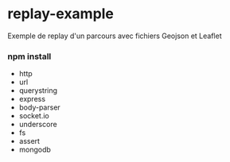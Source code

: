 # replay-example
Exemple de replay d'un parcours avec fichiers Geojson et Leaflet

### npm install
* http
* url
* querystring
* express
* body-parser
* socket.io
* underscore
* fs
* assert
* mongodb
